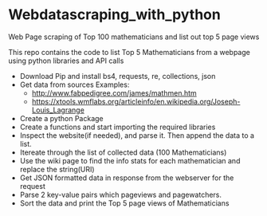 # Webdatascraping_with_python
Web Page scraping of Top 100 mathematicians and list out top 5 page views

This repo contains the code to list Top 5 Mathematicians from a webpage using python libraries and API calls
  - Download Pip and install bs4, requests, re, collections, json
  - Get data from sources 
    Examples:
      - http://www.fabpedigree.com/james/mathmen.htm
      - https://xtools.wmflabs.org/articleinfo/en.wikipedia.org/Joseph-Louis_Lagrange
   - Create a python Package
   - Create a functions and start importing the required libraries
   - Inspect the website(if needed), and parse it. Then append the data to a list.
   - Itereate through the list of collected data (100 Mathematicians)
   - Use the wiki page to find the info stats for each mathematician and replace the string(URI)
   - Get JSON formatted data in response from the webserver for the request
   - Parse 2 key-value pairs which pageviews and pagewatchers.
   - Sort the data and print the Top 5 page views of Mathematicians
   
   
